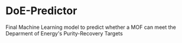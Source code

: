 # DoE-Predictor
 Final Machine Learning model to predict whether a MOF can meet the Deparment of Energy's Purity-Recovery Targets
